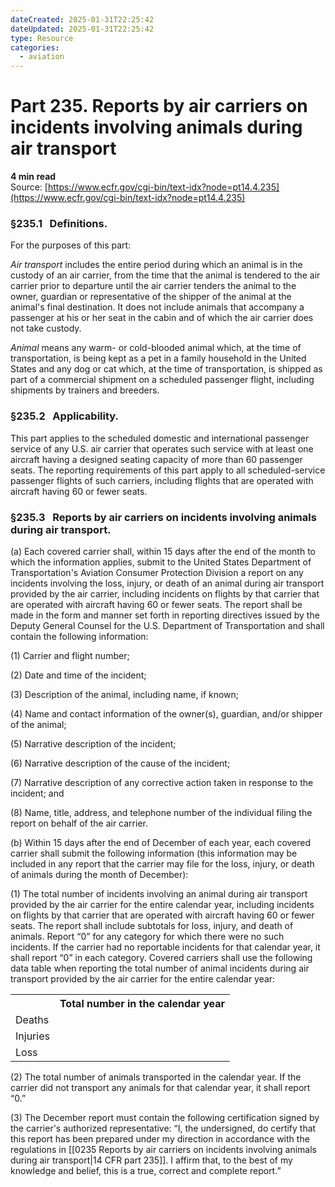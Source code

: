 ```yaml
---
dateCreated: 2025-01-31T22:25:42
dateUpdated: 2025-01-31T22:25:42
type: Resource
categories:
  - aviation
---
```


# Part 235. Reports by air carriers on incidents involving animals during air transport
**4 min read**  
Source: [https://www.ecfr.gov/cgi-bin/text-idx?node=pt14.4.235](https://www.ecfr.gov/cgi-bin/text-idx?node=pt14.4.235)

<div>

### §235.1   Definitions.

For the purposes of this part:

*Air transport* includes the entire period during which an animal is in the custody of an air carrier, from the time that the animal is tendered to the air carrier prior to departure until the air carrier tenders the animal to the owner, guardian or representative of the shipper of the animal at the animal's final destination. It does not include animals that accompany a passenger at his or her seat in the cabin and of which the air carrier does not take custody.

*Animal* means any warm- or cold-blooded animal which, at the time of transportation, is being kept as a pet in a family household in the United States and any dog or cat which, at the time of transportation, is shipped as part of a commercial shipment on a scheduled passenger flight, including shipments by trainers and breeders.

### §235.2   Applicability.

This part applies to the scheduled domestic and international passenger service of any U.S. air carrier that operates such service with at least one aircraft having a designed seating capacity of more than 60 passenger seats. The reporting requirements of this part apply to all scheduled-service passenger flights of such carriers, including flights that are operated with aircraft having 60 or fewer seats.

### §235.3   Reports by air carriers on incidents involving animals during air transport.

\(a\) Each covered carrier shall, within 15 days after the end of the month to which the information applies, submit to the United States Department of Transportation's Aviation Consumer Protection Division a report on any incidents involving the loss, injury, or death of an animal during air transport provided by the air carrier, including incidents on flights by that carrier that are operated with aircraft having 60 or fewer seats. The report shall be made in the form and manner set forth in reporting directives issued by the Deputy General Counsel for the U.S. Department of Transportation and shall contain the following information:

\(1\) Carrier and flight number;

\(2\) Date and time of the incident;

\(3\) Description of the animal, including name, if known;

\(4\) Name and contact information of the owner(s), guardian, and/or shipper of the animal;

\(5\) Narrative description of the incident;

\(6\) Narrative description of the cause of the incident;

\(7\) Narrative description of any corrective action taken in response to the incident; and

\(8\) Name, title, address, and telephone number of the individual filing the report on behalf of the air carrier.

\(b\) Within 15 days after the end of December of each year, each covered carrier shall submit the following information (this information may be included in any report that the carrier may file for the loss, injury, or death of animals during the month of December):

\(1\) The total number of incidents involving an animal during air transport provided by the air carrier for the entire calendar year, including incidents on flights by that carrier that are operated with aircraft having 60 or fewer seats. The report shall include subtotals for loss, injury, and death of animals. Report “0” for any category for which there were no such incidents. If the carrier had no reportable incidents for that calendar year, it shall report “0” in each category. Covered carriers shall use the following data table when reporting the total number of animal incidents during air transport provided by the air carrier for the entire calendar year:

<div>

<div>

<table data-border="1" data-cellpadding="1" data-cellspacing="1" data-frame="void" width="100%"><tbody><tr class="header"><th scope="col">   </th><th scope="col">Total number in the calendar year</th></tr><tr class="odd"><td style="text-align: left;" scope="row">Deaths</td><td style="text-align: left;"></td></tr><tr class="even"><td style="text-align: left;" scope="row">Injuries</td><td style="text-align: left;"></td></tr><tr class="odd"><td style="text-align: left;" scope="row">Loss</td><td style="text-align: left;"></td></tr></tbody></table>

</div>

</div>

\(2\) The total number of animals transported in the calendar year. If the carrier did not transport any animals for that calendar year, it shall report “0.”

\(3\) The December report must contain the following certification signed by the carrier's authorized representative: “I, the undersigned, do certify that this report has been prepared under my direction in accordance with the regulations in [[0235 Reports by air carriers on incidents involving animals during air transport|14 CFR part 235]]. I affirm that, to the best of my knowledge and belief, this is a true, correct and complete report.”

</div>